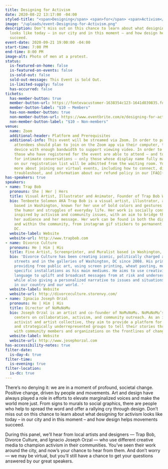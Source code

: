 ```yaml
---
title: Designing for Activism
date: 2020-08-22 13:17:00 -04:00
styled-title: "<span>Designing</span> <span>for</span> <span>Activism</span>"
image: "/uploads/event-Designing-for-Activism.png"
description: Don’t miss out on this chance to learn about what designing for activism
  looks like today – in our city and in this moment – and how design helps movements
  succeed.
event-date: 2020-09-21 19:00:00 -04:00
start-time: 7:00 PM
end-time: 8:00 PM
image-alt: Photo of men at a protest.
status:
  is-featured-on-home: false
  is-featured-on-events: false
  is-sold-out: false
  sold-out-message: This Event is Sold Out.
  is-limited-supply: false
  has-occurred: false
tickets:
  has-member-button: true
  member-button-url: https://fontevacustomer-1638354c123-1641d839835.force.com/services/oauth2/authorize?client_id=3MVG9nthuDc9owbcOq7_07W.HriOQQPWTbMkrpOla.ajDQlTHf4_uby_mhwylcX.mJBU2O2SppTiZMS0J_HJd&response_type=code&redirect_uri=https://ikit.aiga.org/ikit_national_util/ikit-national-util-sso-redirect/&state=https%3A%2F%2Fdc.aiga.org%2Fevent%2Fdesigning-for-activism%2F%3Fredirect_source%3Deventbrite_register
  member-button-label: "$10 — Members"
  has-non-member-button: true
  non-member-button-url: https://www.eventbrite.com/e/designing-for-activism-tickets-117849742753
  non-member-button-label: "$10 — Non-members"
venue:
  name: Zoom
  additional-header: Platform and Prerequisites
  additional-info: This event will be streamed via Zoom. In order to participate fully,
    attendees should plan to join on the Zoom app via their computer, tablet, or mobile
    device with enough bandwidth to support viewing video. In order to ensure only
    those who have registered for the event are able to attend — and to create space
    for intimate conversations — only those whose display name fully matches the name
    on our registration list will be admitted from the waiting room. You can find
    more about joining our virtual events, including how to connect, directions to
    troubleshoot, and information about our refund policy in our [FAQ](/faqs/).
has-speakers: true
speakers:
- name: Trap Bob
  pronouns: She | Her | Hers
  title: Visual Artist, Illustrator and Animator, Founder of Trap Bob World, LLC
  bio: Tenbeete Solomon AKA Trap Bob is a visual artist, illustrator, and animator
    based in Washington, known for her use of bold colors and gestures to convey both
    the humor and struggles of everyday life. Her work is socially conscious and frequently
    inspired by activism and community issues, with an aim to bridge the gap between
    her audience and her message. Her work can be found in both the digital space
    and within the community, from instagram gif stickers to permanent murals throughout
    DC.
  website-label: Website
  website-url: http://www.trapbob.com
- name: Divorce Culture
  pronouns: He | Him | His
  title: Fine Artist, Screenprinter, and Muralist based in Washington, DC
  bio: 'Divorce Culture has been creating iconic, politically charged artwork on the
    streets and in the galleries of Washington, DC since 2008. His primary focus is
    providing free public art, using screen printing, wheat pasting, murals, and site
    specific installations as his main mediums. He aims to use creativity and visual
    language to uplift and broadcast messages from at risk and underserved communities
    while also giving a personalized narrative to issues and situations taking place
    in our country and our world. '
  website-label: Website
  website-url: http://divorceculture.storenvy.com/
- name: Ignacio Joseph Orzal
  pronouns: He | Him | His
  title: Director of NoMuNoMu
  bio: Joseph Orzal is an artist and co-founder of NoMuNoMu. NoMuNoMu’s artistic practice
    centers on collaboration, activism, and community outreach. As an intersectional
    activist and artist collective, they aim to provide a platform for historically
    and strategically underrepresented groups to tell their stories through collaboration
    with community members and organizations on the frontlines of change.
  website-label: Website
  website-url: http://www.josephorzal.com
has-accessibility-notes: true
filter-date:
  is-day-4: true
filter-time:
  is-evening: true
filter-location:
  is-dc: true
---
```


There’s no denying it: we are in a moment of profound, societal change. Positive change, driven by people and movements. Art and design have always played a role in efforts to elevate marginalized voices and make the world more just. From signs to murals to social graphics, there are people who help to spread the word and offer a rallying cry through design. Don’t miss out on this chance to learn about what designing for activism looks like today – in our city and in this moment – and how design helps movements succeed. 

During this panel, we’ll hear from local artists and designers — Trap Bob, Divorce Culture, and Ignacio Joseph Orzal — who use different creative media to champion activism in their communities. You’ve seen their work around the city, and now’s your chance to hear from them. And don’t worry — we may be virtual, but you’ll still have a chance to get your questions answered by our great speakers.

